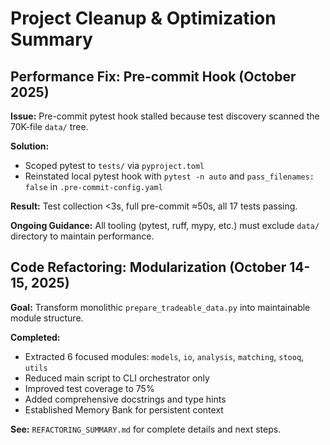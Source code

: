 # Project Cleanup & Optimization Summary

## Performance Fix: Pre-commit Hook (October 2025)

**Issue:** Pre-commit pytest hook stalled because test discovery scanned the 70K-file `data/` tree.

**Solution:**
- Scoped pytest to `tests/` via `pyproject.toml`
- Reinstated local pytest hook with `pytest -n auto` and `pass_filenames: false` in `.pre-commit-config.yaml`

**Result:** Test collection <3s, full pre-commit ≈50s, all 17 tests passing.

**Ongoing Guidance:** All tooling (pytest, ruff, mypy, etc.) must exclude `data/` directory to maintain performance.

## Code Refactoring: Modularization (October 14-15, 2025)

**Goal:** Transform monolithic `prepare_tradeable_data.py` into maintainable module structure.

**Completed:**
- Extracted 6 focused modules: `models`, `io`, `analysis`, `matching`, `stooq`, `utils`
- Reduced main script to CLI orchestrator only
- Improved test coverage to 75%
- Added comprehensive docstrings and type hints
- Established Memory Bank for persistent context

**See:** `REFACTORING_SUMMARY.md` for complete details and next steps.
